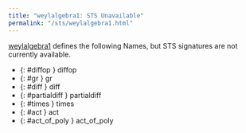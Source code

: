```yaml
---
title: "weylalgebra1: STS Unavailable"
permalink: "/sts/weylalgebra1.html"
---
```






[weylalgebra1](/cd/weylalgebra1)
defines the following Names, but STS signatures are not currently available.


 *  {: #diffop } diffop
 *  {: #gr } gr
 *  {: #diff } diff
 *  {: #partialdiff } partialdiff
 *  {: #times } times
 *  {: #act } act
 *  {: #act_of_poly } act_of_poly